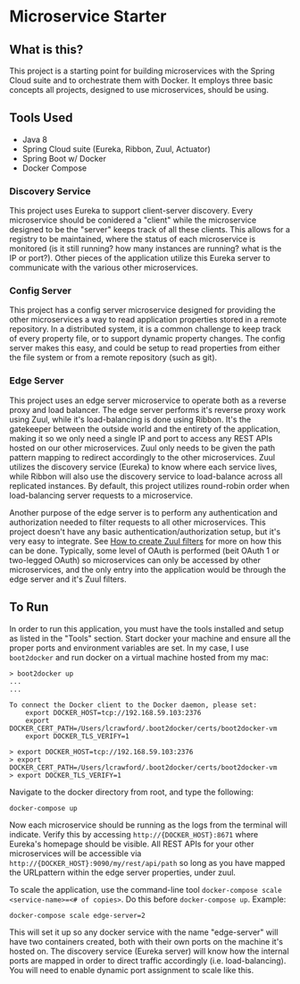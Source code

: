 # Microservice Starter
## What is this?
This project is a starting point for building microservices with the Spring Cloud suite and to orchestrate them with Docker. It employs three basic
concepts all projects, designed to use microservices, should be using.

## Tools Used
* Java 8
* Spring Cloud suite (Eureka, Ribbon, Zuul, Actuator)
* Spring Boot w/ Docker
* Docker Compose

### Discovery Service
This project uses Eureka to support client-server discovery. Every microservice should be conidered a "client" while the microservice
designed to be the "server" keeps track of all these clients. This allows for a registry to be maintained, where the status of each microservice
is monitored (is it still running? how many instances are running? what is the IP or port?). Other pieces of the application utilize this
Eureka server to communicate with the various other microservices.

### Config Server
This project has a config server microservice designed for providing the other microservices a way to read application properties stored
in a remote repository. In a distributed system, it is a common challenge to keep track of every property file, or to support dynamic property changes.
The config server makes this easy, and could be setup to read properties from either the file system or from a remote repository (such as git).

### Edge Server
This project uses an edge server microservice to operate both as a reverse proxy and load balancer. The edge server performs it's reverse proxy
work using Zuul, while it's load-balancing is done using Ribbon. It's the gatekeeper between the outside world and the entirety of the application,
making it so we only need a single IP and port to access any REST APIs hosted on our other microservices. Zuul only needs to be given the path
pattern mapping to redirect accordingly to the other microservices. Zuul utilizes the discovery service (Eureka) to know where each service lives,
while Ribbon will also use the discovery service to load-balance across all replicated instances. By default, this project utilizes round-robin
order when load-balancing server requests to a microservice.

Another purpose of the edge server is to perform any authentication and authorization needed to filter requests to all other microservices.
This project doesn't have any basic authentication/authorization setup, but it's very easy to integrate. See [How to create Zuul filters](https://github.com/Netflix/zuul/wiki/Writing-Filters)
for more on how this can be done. Typically, some level of OAuth is performed (beit OAuth 1 or two-legged OAuth) so microservices can only
be accessed by other microservices, and the only entry into the application would be through the edge server and it's Zuul filters.

## To Run
In order to run this application, you must have the tools installed and setup as listed in the "Tools" section. Start docker your machine and ensure all the proper ports and environment variables are set. In my case, I use `boot2docker` and run docker on a virtual machine hosted from my mac:

```
> boot2docker up
...
...

To connect the Docker client to the Docker daemon, please set:
    export DOCKER_HOST=tcp://192.168.59.103:2376
    export DOCKER_CERT_PATH=/Users/lcrawford/.boot2docker/certs/boot2docker-vm
    export DOCKER_TLS_VERIFY=1
    
> export DOCKER_HOST=tcp://192.168.59.103:2376
> export DOCKER_CERT_PATH=/Users/lcrawford/.boot2docker/certs/boot2docker-vm
> export DOCKER_TLS_VERIFY=1

```

Navigate to the docker directory from root, and type the following:
```
docker-compose up
```

Now each microservice should be running as the logs from the terminal will indicate. Verify this by accessing `http://{DOCKER_HOST}:8671` where Eureka's homepage should be visible. All REST APIs for your other microservices will be accessible via `http://{DOCKER_HOST}:9090/my/rest/api/path` so long as you have mapped the URLpattern within the edge server properties, under zuul. 

To scale the application, use the command-line tool `docker-compose scale <service-name>=<# of copies>`. Do this before `docker-compose up`. Example:

```
docker-compose scale edge-server=2
```

This will set it up so any docker service with the name "edge-server" will have two containers created, both with their own ports on the machine it's hosted on. The discovery service (Eureka server) will know how the internal ports are mapped in order to direct traffic accordingly (i.e. load-balancing). You will need to enable dynamic port assignment to scale like this.
